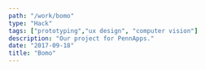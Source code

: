 ```yaml
---
path: "/work/bomo"
type: "Hack"
tags: ["prototyping","ux design", "computer vision"]
description: "Our project for PennApps."
date: "2017-09-18"
title: "Bomo"
---
```


